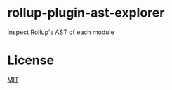 # rollup-plugin-ast-explorer
Inspect Rollup's AST of each module

# License

[MIT](https://github.com/younggglcy/rollup-plugin-ast-explorer/blob/main/LICENSE)
